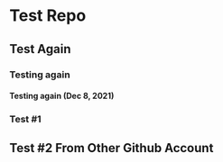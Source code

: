 # Test Repo 
## Test Again 

### Testing again 

#### Testing again (Dec 8, 2021)

### Test #1


## Test #2 From Other Github Account 